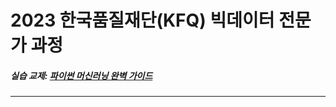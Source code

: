 # 2023 한국품질재단(KFQ) 빅데이터 전문가 과정

##### 실습 교제:  [파이썬 머신러닝 완벽 가이드](https://wikibook.co.kr/pymlrev2/)
***
